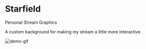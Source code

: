# Starfield

Personal Stream Graphics

A custom background for making my stream a little more interactive.

![demo-gif](demo.gif)